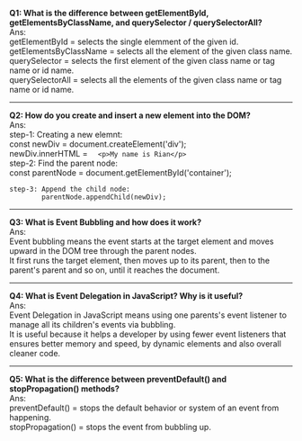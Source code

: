 **Q1: What is the difference between getElementById, getElementsByClassName, and querySelector / querySelectorAll?**  
Ans:  
    getElementById = selects the single elemment of the given id.  
    getElementsByClassName = selects all the element of the given class name.  
    querySelector = selects the first element of the given class name or tag name or id name.  
    querySelectorAll = selects all the elements of the given class name or tag name or id name.  

---

**Q2: How do you create and insert a new element into the DOM?**  
Ans:  
    step-1: Creating a new elemnt:  
            const newDiv = document.createElement('div');  
            newDiv.innerHTML = `  
                <p>My name is Rian</p>  
            `  
    step-2: Find the parent node:  
            const parentNode = document.getElementById('container');  

    step-3: Append the child node:  
            parentNode.appendChild(newDiv);  

---

**Q3: What is Event Bubbling and how does it work?**  
Ans:  
    Event bubbling means the event starts at the target element and moves upward in the DOM tree through the parent nodes.  
    It first runs the target element, then moves up to its parent, then to the parent's parent and so on, until it reaches the document.  

---

**Q4: What is Event Delegation in JavaScript? Why is it useful?**  
Ans:  
    Event Delegation in JavaScript means using one parents's event listener to manage all its children's events via bubbling.  
    It is useful because it helps a developer by using fewer event listeners that ensures better memory and speed, by dynamic elements and also overall cleaner code.  

---

**Q5: What is the difference between preventDefault() and stopPropagation() methods?**  
Ans:   
    preventDefault() = stops the default behavior or system of an event from happening.  
    stopPropagation() = stops the event from bubbling up.  

